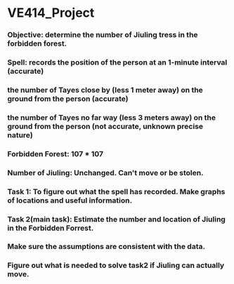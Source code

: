 # VE414_Project
### Objective: determine the number of Jiuling tress in the forbidden forest.
### Spell: records the position of the person at an 1-minute interval (accurate)
###               the number of Tayes close by (less 1 meter away) on the ground from the person (accurate)
###               the number of Tayes no far way (less 3 meters away) on the ground from the person (not accurate, unknown precise nature)
### Forbidden Forest: 107 * 107 
### Number of Jiuling: Unchanged. Can't move or be stolen.

### Task 1: To figure out what the spell has recorded. Make graphs of locations and useful information.
### Task 2(main task): Estimate the number and location of Jiuling in the Forbidden Forrest. 
###                   Make sure the assumptions are consistent with the data.
### Figure out what is needed to solve task2 if Jiuling can actually move.
